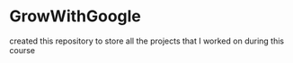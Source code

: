 # GrowWithGoogle
created this repository to store all the projects that I worked on during this course
